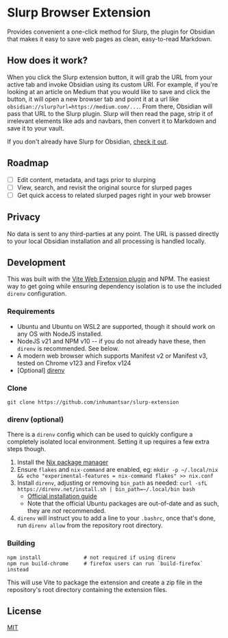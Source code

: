 # Slurp Browser Extension

Provides convenient a one-click method for Slurp, the plugin for Obsidian that makes it easy to save web pages as clean, easy-to-read Markdown.

## How does it work?

When you click the Slurp extension button, it will grab the URL from your active tab and invoke Obsidian using its custom URI. For example, if you're looking at an article on Medium that you would like to save and click the button, it will open a new browser tab and point it at a url like `obsidian://slurp?url=https://medium.com/...`. From there, Obsidian will pass that URL to the Slurp plugin. Slurp will then read the page, strip it of irrelevant elements like ads and navbars, then convert it to Markdown and save it to your vault.

If you don't already have Slurp for Obsidian, [check it out](https://github.com/inhumantsar/slurp).

## Roadmap

- [ ] Edit content, metadata, and tags prior to slurping
- [ ] View, search, and revisit the original source for slurped pages
- [ ] Get quick access to related slurped pages right in your web browser

## Privacy

No data is sent to any third-parties at any point. The URL is passed directly to your local Obsidian installation and all processing is handled locally.

## Development

This was built with the [Vite Web Extension plugin](https://vite-plugin-web-extension.aklinker1.io/) and NPM. The easiest way to get going while ensuring dependency isolation is to use the included `direnv` configuration. 

### Requirements

* Ubuntu and Ubuntu on WSL2 are supported, though it should work on any OS with NodeJS installed.
* NodeJS v21 and NPM v10 -- if you do not already have these, then `direnv` is recommended. See below.
* A modern web browser which supports Manifest v2 or Manifest v3, tested on Chrome v123 and Firefox v124
* [Optional] [direnv](https://direnv.net/) 

### Clone

```
git clone https://github.com/inhumantsar/slurp-extension
```

### direnv (optional)

There is a `direnv` config which can be used to quickly configure a completely isolated local environment. Setting it up requires a few extra steps though.

1. Install the [Nix package manager](https://nixos.org/download/#nix-install-linux)
2. Ensure `flakes` and `nix-command` are enabled, eg: `mkdir -p ~/.local/nix && echo "experimental-features = nix-command flakes" >> nix.conf`
2. Install `direnv`, adjusting or removing `bin_path` as needed: `curl -sfL https://direnv.net/install.sh | bin_path=~/.local/bin bash`
    * [Official installation guide](https://direnv.net/docs/installation.html)
    * Note that the official Ubuntu packages are out-of-date and as such, they are *not* recommended.
3. `direnv` will instruct you to add a line to your `.bashrc`, once that's done, run `direnv allow` from the repository root directory.

### Building

```
npm install              # not required if using direnv
npm run build-chrome     # firefox users can run `build-firefox` instead
```

This will use Vite to package the extension and create a zip file in the repository's root directory containing the extension files.

## License

[MIT](./LICENSE)